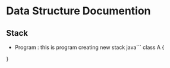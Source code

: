# Data Structure Documention

## Stack

* Program : this is program creating new stack
java```
class A {

}
```
